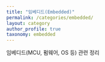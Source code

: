 ```yaml
---
title: "임베디드(Embedded)"
permalink: /categories/embedded/
layout: category
author_profile: true
taxonomy: embedded
---
```


임베디드(MCU, 펌웨어, OS 등) 관련 정리
